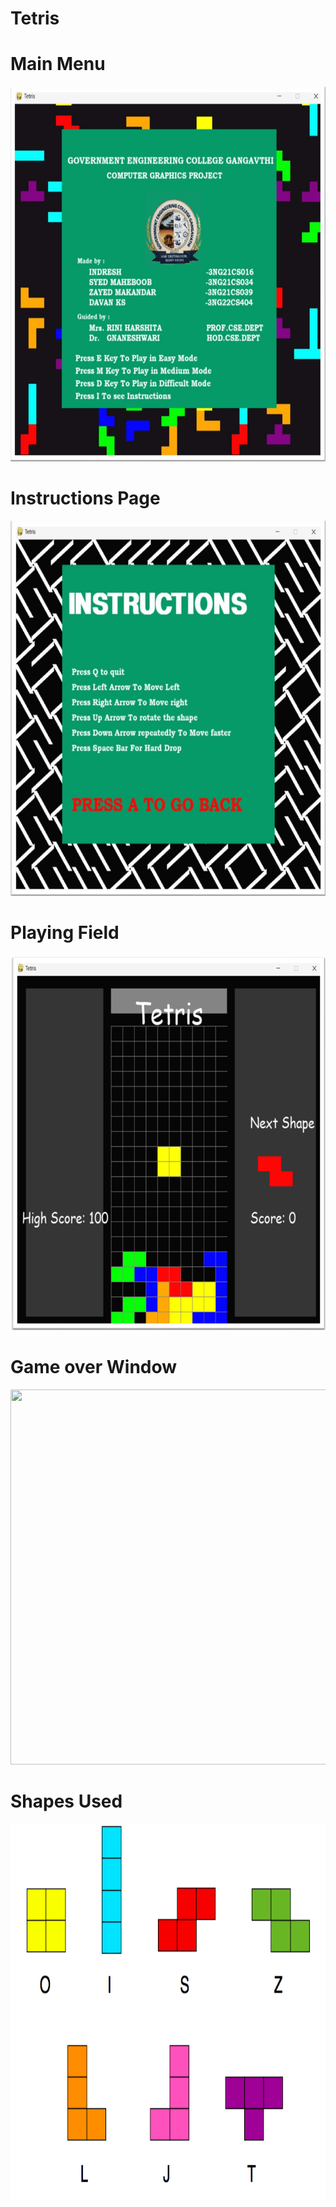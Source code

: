 # Tetris

# Main Menu
<img src="Tetris Main Menu.png" height=600 width =600>

# Instructions Page
<img src="Tetris Controls.png" height=600 width =600>

# Playing Field
<img src="Tetris Game.png" height=600 width =600>

# Game over Window
<img src="Tetris Gameover" height=600 width =600>

# Shapes Used
<img src="shapes.png" height=600 width =600>


